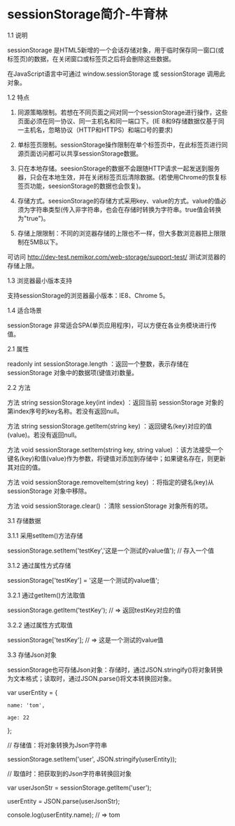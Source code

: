 # sessionStorage简介-牛育林

1.1 说明

sessionStorage 是HTML5新增的一个会话存储对象，用于临时保存同一窗口(或标签页)的数据，在关闭窗口或标签页之后将会删除这些数据。

在JavaScript语言中可通过 window.sessionStorage 或 sessionStorage 调用此对象。

1.2 特点

1) 同源策略限制。若想在不同页面之间对同一个sessionStorage进行操作，这些页面必须在同一协议、同一主机名和同一端口下。(IE 8和9存储数据仅基于同一主机名，忽略协议（HTTP和HTTPS）和端口号的要求)

2) 单标签页限制。sessionStorage操作限制在单个标签页中，在此标签页进行同源页面访问都可以共享sessionStorage数据。

3) 只在本地存储。seesionStorage的数据不会跟随HTTP请求一起发送到服务器，只会在本地生效，并在关闭标签页后清除数据。(若使用Chrome的恢复标签页功能，seesionStorage的数据也会恢复)。

4) 存储方式。seesionStorage的存储方式采用key、value的方式。value的值必须为字符串类型(传入非字符串，也会在存储时转换为字符串。true值会转换为"true")。

5) 存储上限限制：不同的浏览器存储的上限也不一样，但大多数浏览器把上限限制在5MB以下。

可访问 http://dev-test.nemikor.com/web-storage/support-test/ 测试浏览器的存储上限。

1.3 浏览器最小版本支持



支持sessionStorage的浏览器最小版本：IE8、Chrome 5。

1.4 适合场景

sessionStorage 非常适合SPA(单页应用程序)，可以方便在各业务模块进行传值。

2.1 属性

 readonly int sessionStorage.length ：返回一个整数，表示存储在 sessionStorage 对象中的数据项(键值对)数量。

2.2 方法

方法 string sessionStorage.key(int index) ：返回当前 sessionStorage 对象的第index序号的key名称。若没有返回null。

方法 string sessionStorage.getItem(string key) ：返回键名(key)对应的值(value)。若没有返回null。

方法 void sessionStorage.setItem(string key, string value) ：该方法接受一个键名(key)和值(value)作为参数，将键值对添加到存储中；如果键名存在，则更新其对应的值。

方法 void sessionStorage.removeItem(string key) ：将指定的键名(key)从 sessionStorage 对象中移除。

方法 void sessionStorage.clear() ：清除 sessionStorage 对象所有的项。

3.1 存储数据

3.1.1 采用setItem()方法存储

sessionStorage.setItem('testKey','这是一个测试的value值'); // 存入一个值

3.1.2 通过属性方式存储　　

sessionStorage['testKey'] = '这是一个测试的value值';

3.2.1 通过getItem()方法取值

sessionStorage.getItem('testKey'); // => 返回testKey对应的值

3.2.2 通过属性方式取值

sessionStorage['testKey']; // => 这是一个测试的value值

3.3 存储Json对象

sessionStorage也可存储Json对象：存储时，通过JSON.stringify()将对象转换为文本格式；读取时，通过JSON.parse()将文本转换回对象。

var userEntity = {

    name: 'tom',

    age: 22

};

// 存储值：将对象转换为Json字符串

sessionStorage.setItem('user', JSON.stringify(userEntity));

// 取值时：把获取到的Json字符串转换回对象

var userJsonStr = sessionStorage.getItem('user');

userEntity = JSON.parse(userJsonStr);

console.log(userEntity.name); // => tom 